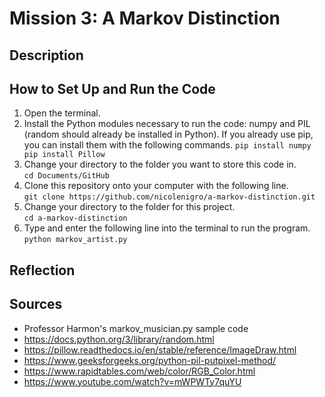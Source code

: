 # Mission 3: A Markov Distinction

## Description

## How to Set Up and Run the Code
1. Open the terminal.
2. Install the Python modules necessary to run the code: numpy and PIL (random should already be installed in Python). If you already use pip, you can install them with the following commands.
`pip install numpy
pip install Pillow`
3. Change your directory to the folder you want to store this code in.  
`cd Documents/GitHub`
4. Clone this repository onto your computer with the following line.  
`git clone https://github.com/nicolenigro/a-markov-distinction.git`
5. Change your directory to the folder for this project.  
`cd a-markov-distinction`
6. Type and enter the following line into the terminal to run the program.  
`python markov_artist.py`

## Reflection


## Sources
* Professor Harmon's markov_musician.py sample code
* https://docs.python.org/3/library/random.html
* https://pillow.readthedocs.io/en/stable/reference/ImageDraw.html
* https://www.geeksforgeeks.org/python-pil-putpixel-method/
* https://www.rapidtables.com/web/color/RGB_Color.html
* https://www.youtube.com/watch?v=mWPWTy7quYU
